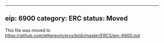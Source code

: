 

---
eip: 6900
category: ERC
status: Moved
---

This file was moved to https://github.com/ethereum/ercs/blob/master/ERCS/erc-6900.md
 
 